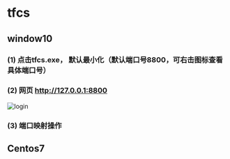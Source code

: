 # tfcs 
## window10
### (1) 点击tfcs.exe， 默认最小化（默认端口号8800，可右击图标查看具体端口号）
### (2) 网页 http://127.0.0.1:8800 
![login](https://user-images.githubusercontent.com/80773693/121704833-b31a0000-cb06-11eb-8759-8a252170826c.png)


### (3) 端口映射操作


## Centos7

